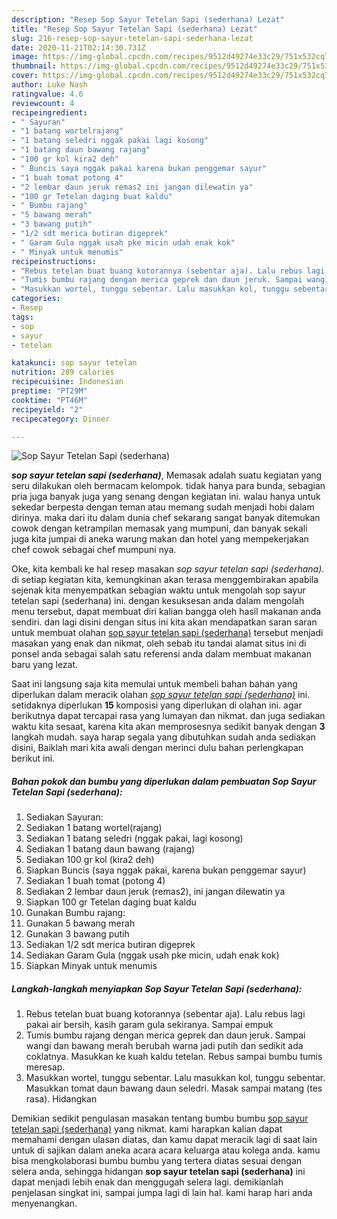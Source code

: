 ```yaml
---
description: "Resep Sop Sayur Tetelan Sapi (sederhana) Lezat"
title: "Resep Sop Sayur Tetelan Sapi (sederhana) Lezat"
slug: 216-resep-sop-sayur-tetelan-sapi-sederhana-lezat
date: 2020-11-21T02:14:30.731Z
image: https://img-global.cpcdn.com/recipes/9512d49274e33c29/751x532cq70/sop-sayur-tetelan-sapi-sederhana-foto-resep-utama.jpg
thumbnail: https://img-global.cpcdn.com/recipes/9512d49274e33c29/751x532cq70/sop-sayur-tetelan-sapi-sederhana-foto-resep-utama.jpg
cover: https://img-global.cpcdn.com/recipes/9512d49274e33c29/751x532cq70/sop-sayur-tetelan-sapi-sederhana-foto-resep-utama.jpg
author: Luke Nash
ratingvalue: 4.6
reviewcount: 4
recipeingredient:
- " Sayuran"
- "1 batang wortelrajang"
- "1 batang seledri nggak pakai lagi kosong"
- "1 batang daun bawang rajang"
- "100 gr kol kira2 deh"
- " Buncis saya nggak pakai karena bukan penggemar sayur"
- "1 buah tomat potong 4"
- "2 lembar daun jeruk remas2 ini jangan dilewatin ya"
- "100 gr Tetelan daging buat kaldu"
- " Bumbu rajang"
- "5 bawang merah"
- "3 bawang putih"
- "1/2 sdt merica butiran digeprek"
- " Garam Gula nggak usah pke micin udah enak kok"
- " Minyak untuk menumis"
recipeinstructions:
- "Rebus tetelan buat buang kotorannya (sebentar aja). Lalu rebus lagi pakai air bersih, kasih garam gula sekiranya. Sampai empuk"
- "Tumis bumbu rajang dengan merica geprek dan daun jeruk. Sampai wangi dan bawang merah berubah warna jadi putih dan sedikit ada coklatnya. Masukkan ke kuah kaldu tetelan. Rebus sampai bumbu tumis meresap."
- "Masukkan wortel, tunggu sebentar. Lalu masukkan kol, tunggu sebentar. Masukkan tomat daun bawang daun seledri. Masak sampai matang (tes rasa). Hidangkan"
categories:
- Resep
tags:
- sop
- sayur
- tetelan

katakunci: sop sayur tetelan 
nutrition: 289 calories
recipecuisine: Indonesian
preptime: "PT29M"
cooktime: "PT46M"
recipeyield: "2"
recipecategory: Dinner

---
```



![Sop Sayur Tetelan Sapi (sederhana)](https://img-global.cpcdn.com/recipes/9512d49274e33c29/751x532cq70/sop-sayur-tetelan-sapi-sederhana-foto-resep-utama.jpg)

<b><i>sop sayur tetelan sapi (sederhana)</i></b>, Memasak adalah suatu kegiatan yang seru dilakukan oleh bermacam kelompok. tidak hanya para bunda, sebagian pria juga banyak juga yang senang dengan kegiatan ini. walau hanya untuk sekedar berpesta dengan teman atau memang sudah menjadi hobi dalam dirinya. maka dari itu dalam dunia chef sekarang sangat banyak ditemukan cowok dengan ketrampilan memasak yang mumpuni, dan banyak sekali juga kita jumpai di aneka warung makan dan hotel yang mempekerjakan chef cowok sebagai chef mumpuni nya.

Oke, kita kembali ke hal resep masakan <i>sop sayur tetelan sapi (sederhana)</i>. di setiap kegiatan kita, kemungkinan akan terasa menggembirakan apabila sejenak kita menyempatkan sebagian waktu untuk mengolah sop sayur tetelan sapi (sederhana) ini. dengan kesuksesan anda dalam mengolah menu tersebut, dapat membuat diri kalian bangga oleh hasil makanan anda sendiri. dan lagi disini dengan situs ini kita akan mendapatkan saran saran untuk membuat olahan <u>sop sayur tetelan sapi (sederhana)</u> tersebut menjadi masakan yang enak dan nikmat, oleh sebab itu tandai alamat situs ini di ponsel anda sebagai salah satu referensi anda dalam membuat makanan baru yang lezat.




Saat ini langsung saja kita memulai untuk membeli bahan bahan yang diperlukan dalam meracik olahan <u><i>sop sayur tetelan sapi (sederhana)</i></u> ini. setidaknya diperlukan <b>15</b> komposisi yang diperlukan di olahan ini. agar berikutnya dapat tercapai rasa yang lumayan dan nikmat. dan juga sediakan waktu kita sesaat, karena kita akan memprosesnya sedikit banyak dengan <b>3</b> langkah mudah. saya harap segala yang dibutuhkan sudah anda sediakan disini, Baiklah mari kita awali dengan merinci dulu bahan perlengkapan berikut ini.

<!--inarticleads1-->

##### Bahan pokok dan bumbu yang diperlukan dalam pembuatan Sop Sayur Tetelan Sapi (sederhana):

1. Sediakan  Sayuran:
1. Sediakan 1 batang wortel(rajang)
1. Sediakan 1 batang seledri (nggak pakai, lagi kosong)
1. Sediakan 1 batang daun bawang (rajang)
1. Sediakan 100 gr kol (kira2 deh)
1. Siapkan  Buncis (saya nggak pakai, karena bukan penggemar sayur)
1. Sediakan 1 buah tomat (potong 4)
1. Sediakan 2 lembar daun jeruk (remas2), ini jangan dilewatin ya
1. Siapkan 100 gr Tetelan daging buat kaldu
1. Gunakan  Bumbu rajang:
1. Gunakan 5 bawang merah
1. Gunakan 3 bawang putih
1. Sediakan 1/2 sdt merica butiran digeprek
1. Sediakan  Garam Gula (nggak usah pke micin, udah enak kok)
1. Siapkan  Minyak untuk menumis




<!--inarticleads2-->

##### Langkah-langkah menyiapkan Sop Sayur Tetelan Sapi (sederhana):

1. Rebus tetelan buat buang kotorannya (sebentar aja). Lalu rebus lagi pakai air bersih, kasih garam gula sekiranya. Sampai empuk
1. Tumis bumbu rajang dengan merica geprek dan daun jeruk. Sampai wangi dan bawang merah berubah warna jadi putih dan sedikit ada coklatnya. Masukkan ke kuah kaldu tetelan. Rebus sampai bumbu tumis meresap.
1. Masukkan wortel, tunggu sebentar. Lalu masukkan kol, tunggu sebentar. Masukkan tomat daun bawang daun seledri. Masak sampai matang (tes rasa). Hidangkan




Demikian sedikit pengulasan masakan tentang bumbu bumbu <u>sop sayur tetelan sapi (sederhana)</u> yang nikmat. kami harapkan kalian dapat memahami dengan ulasan diatas, dan kamu dapat meracik lagi di saat lain untuk di sajikan dalam aneka acara acara keluarga atau kolega anda. kamu bisa mengkolaborasi bumbu bumbu yang tertera diatas sesuai dengan selera anda, sehingga hidangan <b>sop sayur tetelan sapi (sederhana)</b> ini dapat menjadi lebih enak dan menggugah selera lagi. demikianlah penjelasan singkat ini, sampai jumpa lagi di lain hal. kami harap hari anda menyenangkan.
